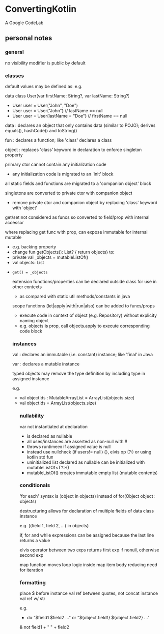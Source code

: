 # ConvertingKotlin

A Google CodeLab

## personal notes

### general

no visibility modifier is public by default

### classes

default values may be defined as: e.g. 

data class User(var firstName: String?, var lastName: String?)
* User user = User("John", "Doe")
* User user = User("John") // lastName == null
* User user = User(lastName = "Doe") // firstName == null

data : declares an object that only contains data (similar to POJO); derives equals(), hashCode() and toString()

fun : declares a function; like 'class' declares a class

object : replaces 'class' keyword in declaration to enforce singleton property

primary ctor cannot contain any initialization code
* any initialization code is migrated to an 'init' block

all static fields and functions are migrated to a 'companion object' block

singletons are converted to private ctor with companion object
* remove private ctor and companion object by replacing 'class' keyword with 'object'

get/set not considered as funcs so converted to field/prop with internal accessor

where replacing get func with prop, can expose immutable for internal mutable 
* e.g. backing property
* change fun getObjects(): List<Object>? { return objects} to:
* private val _objects = mutableListOf<Objects>()
*   val objects: List<Objects>	
*     get() = _objects

extension functions/properties can be declared outside class for use in other contexts
* as compared with static util methods/constants in java

scope functions (let|apply|with|run|also) can be added to funcs/props
* execute code in context of object (e.g. Repository) without explicity naming object
* e.g. objects is prop, call objects.apply to execute corresponding code block

### instances

val : declares an immutable (i.e. constant) instance; like 'final' in Java

var : declares a mutable instance

typed objects may remove the type definition by including type in assigned instance

e.g. 
* val objectIds : MutableArrayList<Object> = ArrayList(objects.size)
* val objectIds = ArrayList<Object>(objects.size)

### nullability

var not instantiated at declaration 
* is declared as nullable
* all uses/instances are asserted as non-null with !! 
* throws runtimeex if assigned value is null
* instead use nullcheck (if users!= null) {}, elvis op (?:) or using kotlin std fun
* uninitialized list declared as nullable can be initialized with mutableListOf<T?>()
* mutableListOf() creates immutable empty list (mutable contents)

### conditionals

'for each' syntax is (object in objects) instead of for(Object object : objects)

destructuring allows for declaration of multiple fields of data class instance

e.g. ((field 1, field 2, ...) in objects)

if, for and while expressions can be assigned because the last line returns a value

elvis operator between two exps returns first exp if nonull, otherwise second exp

map function moves loop logic inside map item body reducing need for iteration

### formatting

place $ before instance val ref between quotes, not concat instance val ref w/ str

e.g.
 
* do "$field1 $field2 ..." or "${object.field1} ${object.field2} ..." 

& not field1 + " " + field2

